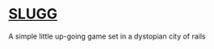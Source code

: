 # [SLUGG](http://1j01.github.io/slugg/)

A simple little up-going game set in a dystopian city of rails
